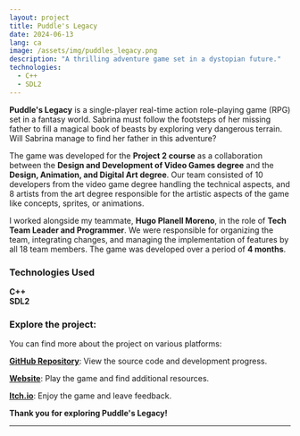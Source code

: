 ```yaml
---
layout: project
title: Puddle's Legacy
date: 2024-06-13
lang: ca
image: /assets/img/puddles_legacy.png
description: "A thrilling adventure game set in a dystopian future."
technologies:
  - C++
  - SDL2
---
```


<link rel="stylesheet" type='text/css' href="https://cdn.jsdelivr.net/gh/devicons/devicon@latest/devicon.min.css" /> 

<p><b>Puddle's Legacy</b> is a single-player real-time action role-playing game (RPG) set in a fantasy world. Sabrina must follow the footsteps of her missing father to fill a magical book of beasts by exploring very dangerous terrain. Will Sabrina manage to find her father in this adventure?</p>

<p>The game was developed for the <b>Project 2 course</b> as a collaboration between the <b>Design and Development of Video Games degree</b> and the <b>Design, Animation, and Digital Art degree</b>. Our team consisted of 10 developers from the video game degree handling the technical aspects, and 8 artists from the art degree responsible for the artistic aspects of the game like concepts, sprites, or animations.</p>

<p>I worked alongside my teammate, <b>Hugo Planell Moreno</b>, in the role of <b>Tech Team Leader and Programmer</b>. We were responsible for organizing the team, integrating changes, and managing the implementation of features by all 18 team members. The game was developed over a period of <b>4 months</b>.</p>

<div class="skills-section">
  <h3>Technologies Used</h3>
  <div class="skills">
    <div class="skill">
      <i class="devicon-cplusplus-plain colored"></i>
      <span><b>C++</b></span>
    </div>
    <div class="skill">
      <i class="devicon-sdl-plain colored"></i>
      <span><b>SDL2</b></span>
    </div>
  </div>
</div>  

<h3>Explore the project:</h3>

<p>You can find more about the project on various platforms:</p>
<p><a href="https://github.com/Pistachio-Studios/Puddles-Legacy"><b>GitHub Repository</b></a>: View the source code and development progress.</p>
<p><a href="https://pistachio-studios.github.io/Puddles-Legacy/"><b>Website</b></a>: Play the game and find additional resources.</p>
<p><a href="https://martagnarta.itch.io/puddles-legacy"><b>Itch.io</b></a>: Enjoy the game and leave feedback.</p>

<p><b>Thank you for exploring Puddle's Legacy!</b></p>

---